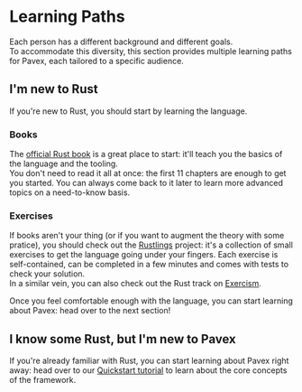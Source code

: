 # Learning Paths

Each person has a different background and different goals.  
To accommodate this diversity, this section provides multiple learning paths for Pavex, each tailored to a specific audience.

## I'm new to Rust

If you're new to Rust, you should start by learning the language.  

### Books

The [official Rust book](https://doc.rust-lang.org/book/) is a great place to start: it'll teach you the basics of the 
language and the tooling.  
You don't need to read it all at once: the first 11 chapters are enough to get you started.
You can always come back to it later to learn more advanced topics on a need-to-know basis.

### Exercises

If books aren't your thing (or if you want to augment the theory with some pratice), you should check out the 
[Rustlings](https://github.com/rust-lang/rustlings) project:
it's a collection of small exercises to get the language going under your fingers.
Each exercise is self-contained, can be completed in a few minutes and comes with tests to check your solution.  
In a similar vein, you can also check out the Rust track on [Exercism](https://exercism.io/tracks/rust).

Once you feel comfortable enough with the language, you can start learning about Pavex: head over to the next section!

## I know some Rust, but I'm new to Pavex

If you're already familiar with Rust, you can start learning about Pavex right away: head over to our 
[Quickstart tutorial](quickstart.md) to learn about the core concepts of the framework.  